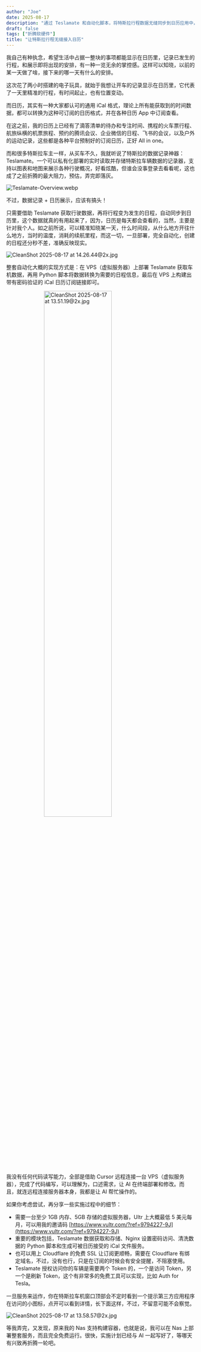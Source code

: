 ```yaml
---
author: "Joe"
date: 2025-08-17
description: "通过 Teslamate 和自动化脚本，将特斯拉行程数据无缝同步到日历应用中，实现行程记录的可视化管理"
draft: false
tags: ["折腾软硬件"]
title: "让特斯拉行程无缝接入日历"
---
```


我自己有种执念，希望生活中占据一整块的事项都能显示在日历里，记录已发生的行程，和展示即将出现的安排，有一种一览无余的掌控感。这样可以知晓，以前的某一天做了啥，接下来的哪一天有什么的安排。

这次花了两小时搭建的电子玩具，就始于我想让开车的记录显示在日历里，它代表了一天里精准的行程，有时间起止，也有位置变动。

而日历，其实有一种大家都认可的通用 iCal 格式，理论上所有能获取到的时间数据，都可以转换为这种可订阅的日历格式，并在各种日历 App 中订阅查看。

在这之前，我的日历上已经有了滴答清单的待办和专注时间、携程的火车票行程、航旅纵横的机票旅程、预约的腾讯会议、企业微信的日程、飞书的会议，以及户外的运动记录，这些都是各种平台预制好的订阅日历，正好 All in one。

而和很多特斯拉车主一样，从买车不久，我就听说了特斯拉的数据记录神器：Teslamate。一个可以私有化部署的实时读取并存储特斯拉车辆数据的记录器，支持以图表和地图来展示各种行驶概况，好看炫酷，但谁会没事登录去看看呢，这也成了之前折腾的最大阻力，预估，弄完即落灰。

![Teslamate-Overview.webp](/images/posts/tesla-calendar-integration-automation/Teslamate-Overview.webp)

不过，数据记录 + 日历展示，应该有搞头！

只需要借助 Teslamate 获取行驶数据，再将行程变为发生的日程，自动同步到日历里，这个数据就真的有用起来了，因为，日历是每天都会查看的，当然，主要是针对我个人。如之前所说，可以精准知晓某一天，什么时间段，从什么地方开往什么地方，当时的温度，消耗的续航里程，而这一切，一旦部署，完全自动化，创建的日程还分秒不差，准确反映现实。

![CleanShot 2025-08-17 at 14.26.44@2x.jpg](/images/posts/tesla-calendar-integration-automation/CleanShot%202025-08-17%20at%2014.26.44@2x.webp)

整套自动化大概的实现方式是：在 VPS（虚拟服务器）上部署 Teslamate 获取车机数据，再用 Python 脚本将数据转换为需要的日程信息，最后在 VPS 上构建出带有密码验证的 iCal 日历订阅链接即可。

<img src="/images/posts/tesla-calendar-integration-automation/CleanShot_2025-08-17_at_13.51.192x.webp" alt="CleanShot 2025-08-17 at 13.51.19@2x.jpg" style="width: 60%; max-width: 600px; height: auto; display: block; margin: 0 auto;" />

我没有任何代码读写能力，全部是借助 Cursor 远程连接一台 VPS（虚拟服务器），完成了代码编写，可以理解为，口述需求，让 AI 在终端部署和修改。而且，就连远程连接服务器本身，我都是让 AI 帮忙操作的。

如果你考虑尝试，再分享一些实施过程中的细节：

- 需要一台至少 1GB 内存、5GB 存储的虚拟服务器，Ultr 上大概最低 5 美元每月，可以用我的邀请码 [https://www.vultr.com/?ref=9794227-9J](https://www.vultr.com/?ref=9794227-9J)
- 重要的模块包括，Teslamate 数据获取和存储、Nginx 设置密码访问、清洗数据的 Python 脚本和生成可被日历接受的 iCal 文件服务。
- 也可以用上 Cloudflare 的免费 SSL 让订阅更顺畅，需要在 Cloudflare 有绑定域名，不过，没有也行，只是在订阅的时候会有安全提醒，不阻塞使用。
- Teslamate 授权访问你的车辆是需要两个 Token 的，一个是访问 Token，另一个是刷新 Token，这个有非常多的免费工具可以实现，比如 Auth for Tesla。

一旦服务来运作，你在特斯拉车机窗口顶部会不定时看到一个提示第三方应用程序在访问的小图标，点开可以看到详情，长下面这样，不过，不留意可能不会察觉。

![CleanShot 2025-08-17 at 13.58.57@2x.jpg](/images/posts/tesla-calendar-integration-automation/CleanShot_2025-08-17_at_13.58.572x.webp)

等我弄完，又发现，原来我的 Nas 支持构建容器，也就是说，我可以在 Nas 上部署整套服务，而且完全免费运行。很快，实施计划已经与 AI 一起写好了，等哪天有兴致再折腾一轮吧。
